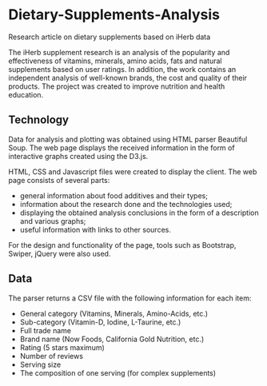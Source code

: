 # Dietary-Supplements-Analysis
Research article on dietary supplements based on iHerb data

The iHerb supplement research is an analysis of the popularity and effectiveness of vitamins, minerals, amino acids, fats and natural supplements based on user ratings. In addition, the work contains an independent analysis of well-known brands, the cost and quality of their products. The project was created to improve nutrition and health education.

## Technology
Data for analysis and plotting was obtained using HTML parser Beautiful Soup. The web page displays the received information in the form of interactive graphs created using the D3.js. 

HTML, CSS and Javascript files were created to display the client. The web page consists of several parts: 
- general information about food additives and their types;
- information about the research done and the technologies used;
- displaying the obtained analysis conclusions in the form of a description and various graphs;
- useful information with links to other sources.

For the design and functionality of the page, tools such as Bootstrap, Swiper, jQuery were also used.

## Data
The parser returns a CSV file with the following information for each item:
- General category (Vitamins, Minerals, Amino-Acids, etc.)
- Sub-category (Vitamin-D, Iodine, L-Taurine, etc.)
- Full trade name
- Brand name (Now Foods, California Gold Nutrition, etc.)
- Rating (5 stars maximum)
- Number of reviews
- Serving size
- The composition of one serving (for complex supplements)

